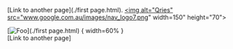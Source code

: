  [Link to another page](./first page.html).
 <a href="https:./first page.html">
         <img alt="Qries" src="www.google.com.au/images/nav_logo7.png"
         width=150" height="70">

[![Foo](http://www.google.com.au/images/nav_logo7.png)](./first page.html) { width=60% }                                                  
[Link to another page]
